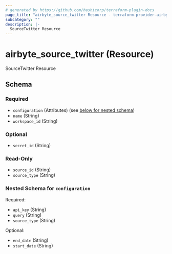 ```yaml
---
# generated by https://github.com/hashicorp/terraform-plugin-docs
page_title: "airbyte_source_twitter Resource - terraform-provider-airbyte"
subcategory: ""
description: |-
  SourceTwitter Resource
---
```


# airbyte_source_twitter (Resource)

SourceTwitter Resource



<!-- schema generated by tfplugindocs -->
## Schema

### Required

- `configuration` (Attributes) (see [below for nested schema](#nestedatt--configuration))
- `name` (String)
- `workspace_id` (String)

### Optional

- `secret_id` (String)

### Read-Only

- `source_id` (String)
- `source_type` (String)

<a id="nestedatt--configuration"></a>
### Nested Schema for `configuration`

Required:

- `api_key` (String)
- `query` (String)
- `source_type` (String)

Optional:

- `end_date` (String)
- `start_date` (String)


